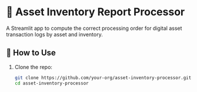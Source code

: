 # 🧾 Asset Inventory Report Processor

A Streamlit app to compute the correct processing order for digital asset transaction logs by asset and inventory.

## 🚀 How to Use

1. Clone the repo:
   ```bash
   git clone https://github.com/your-org/asset-inventory-processor.git
   cd asset-inventory-processor
